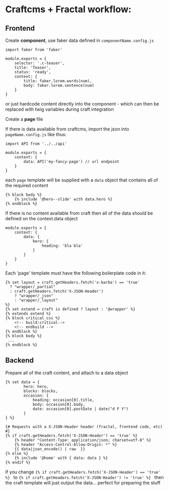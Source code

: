 # Craftcms + Fractal workflow:
## Frontend
Create **component**, use faker data defined in `componentName.config.js`

```
import faker from 'faker'

module.exports = {
	selector: '.c-teaser',
	title: 'Teaser',
	status: 'ready',
	context: {
		title: faker.lorem.words(num),
		body: faker.lorem.sentence(num)
	}
}
```

or just hardcode content directly into the component - which can then be replaced with twig variables during craft integration

Create a **page** file

If there is data available from craftcms, import the json into `pageName.config.js` like thus:

```
import API from '../../api'

module.exports = {
	context: {
		data: API('my-fancy-page') // url endpoint 
	}
}
```

each `page` template will be supplied with a `data` object that contains all of the required content

```
{% block body %}
	{% include '@hero--slide' with data.hero %}
{% endblock %}
```

If there is no content available from craft then all of the data should be defined on the context.data object

```
module.exports = {
	context: {
		data: {
			hero: {
				heading: 'bla bla'
			}
		}
	}
}
```

Each 'page' template must have the following boilerplate code in it:

```
{% set layout = craft.getHeaders.fetch('x-barba') == 'true' 
  ? "wrapper/_partial" 
  : craft.getHeaders.fetch('X-JSON-Header')
    ? "wrapper/_json"
    : "wrapper/_layout" 
%}
{% set extend = craft is defined ? layout : '@wrapper' %}
{% extends extend %}
{% block critical_css %}
	<!-- build:critical-->
	<!-- endbuild -->
{% endblock %}
{% block body %}
 ...
{% endblock %}
```

## Backend
Prepare all of the craft content, and attach to a data object

```
{% set data = {
		hero: hero,
		blocks: blocks,
		occasion: {
			heading: occasion[0].title,
			body: occasion[0].body,
			date: occasion[0].postDate | date("d F Y")
		}
} %}

{# Requests with a X-JSON-Header header (fractal, frontend code, etc) #}
{% if craft.getHeaders.fetch('X-JSON-Header') == 'true' %} 
	{% header "Content-Type: application/json; charset=utf-8" %}
	{% header "Access-Control-Allow-Origin: *" %}
	{{ data|json_encode() | raw  }}
{% else %}
	{% include '@home' with { data: data } %}
{% endif %}
```

If you change `{% if craft.getHeaders.fetch('X-JSON-Header') == 'true' %} ` to `{% if craft.getHeaders.fetch('X-JSON-Header') != 'true' %} ` then the craft template will just output the data... perfect for preparing the stuff
